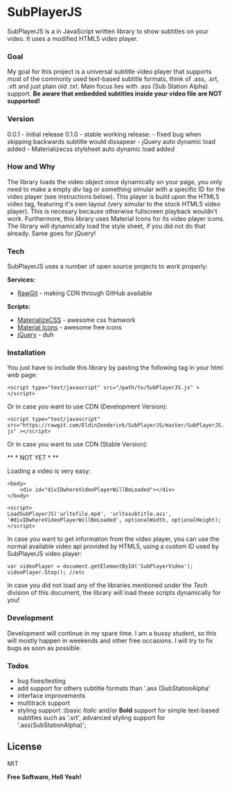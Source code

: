 # SubPlayerJS

SubPlayerJS is a in JavaScript written library to show subtitles on your video. It uses a modified HTML5 video player. 

### Goal
My goal for this project is a universal subtitle video player that supports most of the commonly used text-based subtitle formats, think of .ass, .srt, .vtt and just plain old .txt. Main focus lies with .ass (Sub Station Alpha) support. **Be aware that embedded subtitles inside your video file are NOT supported!**

### Version
0.0.1 - initial release
0.1.0 - stable working release:
    -   fixed bug when skipping backwards subtitle would dissapear
    -   jQuery auto dynamic load added
    -   Materializecss stylsheet auto dynamic load added

### How and Why
The library loads the video object once dynamically on your page, you only need to make a empty div tag or something simular with a specific ID for the video player (see instructions below). This player is build upon the HTML5 video tag, featuring it's own layout (very simular to the stock HTML5 video player). This is necesary because otherwise fullscreen playback wouldn't work. Furthermore, this library uses Material Icons for its video player icons. The library will dynamically load the style sheet, if you did not do that already. Same goes for jQuery!

### Tech

SubPlayerJS uses a number of open source projects to work properly:

**Services:**
* [RawGit](https://rawgit.com/) - making CDN through GitHub available

**Scripts:**
* [MaterializeCSS](http://materializecss.com/) - awesome css framwork
* [Material Icons](https://design.google.com/icons/) - awesome free icons
* [jQuery](https://jquery.com/) - duh


### Installation

You just have to include this library by pasting the following tag in your html web page:

`<script type="text/javascript" src="/path/to/SubPlayerJS.js" ></script>`

Or in case you want to use CDN (Development Version):

`<script type="text/javascript" src="https://rawgit.com/EldinZenderink/SubPlayerJS/master/SubPlayerJS.js" ></script>`

Or in case you want to use CDN (Stable Version):

** * NOT YET * **

Loading a video is very easy:

```
<body>
    <div id="divIDwhereVideoPlayerWillBeLoaded"></div>
</body>

<script>
LoadSubPlayerJS('urltofile.mp4', 'urltosubtitle.ass', '#divIDwhereVideoPlayerWillBeLoaded', optionalWidth, optionalHeight);
</script>
```

In case you want to get information from the video player, you can use the normal available video api provided by HTML5, using a custom ID used by SubPlayerJS video player:

```
var videoPlayer = document.getElementById('SubPlayerVideo');
videoPlayer.Stop(); //etc
```

In case you did not load any of the libraries mentioned under the *Tech* division of this document, the library will load these scripts dynamically for you!

### Development
Development will continue in my spare time. I am a bussy student, so this will mostly happen in weekends and other free occasions. I will try to fix bugs as soon as possible.

### Todos

 - bug fixes/testing
 - add support for others subtitle formats than '.ass (SubStationAlpha'
 - interface improvements
 - multitrack support
 - styling support :(basic *Italic* and/or **Bold** support for simple text-based subtitles such as '.srt', advanced styling support for '.ass(SubStationAlpha)';

License
----

MIT


**Free Software, Hell Yeah!**
